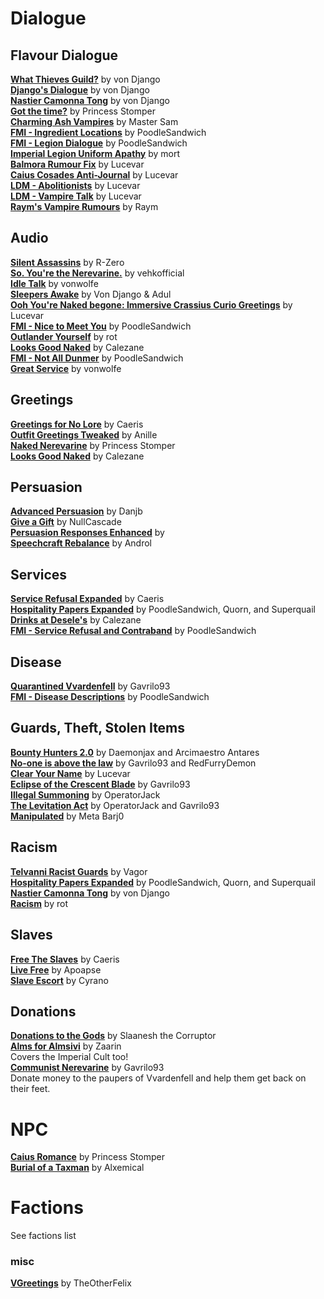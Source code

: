 # Dialogue

## Flavour Dialogue
[**What Thieves Guild?**](http://mw.modhistory.com/download-87-13858) by von Django  
[**Django's Dialogue**](https://www.nexusmods.com/morrowind/mods/47253) by von Django  
[**Nastier Camonna Tong**](https://www.nexusmods.com/morrowind/mods/22601) by von Django  
[**Got the time?**](http://mw.modhistory.com/download-87-7221) by Princess Stomper  
[**Charming Ash Vampires**](http://mw.modhistory.com/download-4-6217) by Master Sam  
[**FMI - Ingredient Locations**](https://www.nexusmods.com/morrowind/mods/47324) by PoodleSandwich  
[**FMI - Legion Dialogue**](https://www.nexusmods.com/morrowind/mods/47318) by PoodleSandwich  
[**Imperial Legion Uniform Apathy**](https://www.nexusmods.com/morrowind/mods/46024) by mort  
[**Balmora Rumour Fix**](https://www.nexusmods.com/morrowind/mods/47455) by Lucevar  
[**Caius Cosades Anti-Journal**](https://www.nexusmods.com/morrowind/mods/47224) by Lucevar  
[**LDM - Abolitionists**](https://www.nexusmods.com/morrowind/mods/47499) by Lucevar  
[**LDM - Vampire Talk**](https://www.nexusmods.com/morrowind/mods/47556) by Lucevar  
[**Raym's Vampire Rumours**](https://www.wolflore.net/viewtopic.php?f=108&t=2035) by Raym  

## Audio
[**Silent Assassins**](https://www.nexusmods.com/morrowind/mods/44371) by R-Zero  
[**So. You're the Nerevarine.**](https://www.nexusmods.com/morrowind/mods/46896) by vehkofficial  
[**Idle Talk**](https://www.nexusmods.com/morrowind/mods/46948) by vonwolfe  
[**Sleepers Awake**](https://www.nexusmods.com/morrowind/mods/37208) by Von Django & Adul  
[**Ooh You're Naked begone: Immersive Crassius Curio Greetings**](https://www.nexusmods.com/morrowind/mods/47284) by Lucevar  
[**FMI - Nice to Meet You**](https://www.nexusmods.com/morrowind/mods/47329) by PoodleSandwich  
[**Outlander Yourself**](https://www.nexusmods.com/morrowind/mods/45674) by rot  
[**Looks Good Naked**](https://calezane.home.xs4all.nl/mw/mwmods.htm) by Calezane  
[**FMI - Not All Dunmer**](https://www.nexusmods.com/morrowind/mods/47569) by PoodleSandwich  
[**Great Service**](https://www.nexusmods.com/morrowind/mods/47767) by vonwolfe 

## Greetings
[**Greetings for No Lore**](https://www.nexusmods.com/morrowind/mods/46063) by Caeris  
[**Outfit Greetings Tweaked**](https://www.nexusmods.com/morrowind/mods/46066) by Anille  
[**Naked Nerevarine**](http://mw.modhistory.com/download-21-7227) by Princess Stomper  
[**Looks Good Naked**](https://calezane.home.xs4all.nl/mw/mwmods.htm) by Calezane  

## Persuasion
[**Advanced Persuasion**](http://mw.modhistory.com/download-53-12143) by Danjb  
[**Give a Gift**](https://www.nexusmods.com/morrowind/mods/46661) by NullCascade  
[**Persuasion Responses Enhanced**](https://www.nexusmods.com/morrowind/mods/312) by  
[**Speechcraft Rebalance**](https://www.nexusmods.com/morrowind/mods/43113) by Androl  

## Services
[**Service Refusal Expanded**](https://www.nexusmods.com/morrowind/mods/45961) by Caeris  
[**Hospitality Papers Expanded**](https://www.nexusmods.com/morrowind/mods/46107) by PoodleSandwich, Quorn, and Superquail  
[**Drinks at Desele's**](https://calezane.home.xs4all.nl/mw/mwmods.htm) by Calezane  
[**FMI - Service Refusal and Contraband**](https://www.nexusmods.com/morrowind/mods/47456) by PoodleSandwich  

## Disease
[**Quarantined Vvardenfell**](https://www.nexusmods.com/morrowind/mods/47335) by Gavrilo93  
[**FMI - Disease Descriptions**](https://www.nexusmods.com/morrowind/mods/47331) by PoodleSandwich  

## Guards, Theft, Stolen Items
[**Bounty Hunters 2.0**](https://www.nexusmods.com/morrowind/mods/43789/) by Daemonjax and Arcimaestro Antares  
[**No-one is above the law**](https://www.nexusmods.com/morrowind/mods/46925/) by Gavrilo93 and RedFurryDemon  
[**Clear Your Name**](https://www.nexusmods.com/morrowind/mods/43786) by Lucevar  
[**Eclipse of the Crescent Blade**](https://www.nexusmods.com/morrowind/mods/47194) by Gavrilo93  
[**Illegal Summoning**](https://www.nexusmods.com/morrowind/mods/47105/) by OperatorJack  
[**The Levitation Act**](https://www.nexusmods.com/morrowind/mods/47345) by OperatorJack and Gavrilo93  
[**Manipulated**](https://www.nexusmods.com/morrowind/mods/47222) by Meta Barj0  

## Racism
[**Telvanni Racist Guards**](http://mw.modhistory.com/download-44-10731) by Vagor  
[**Hospitality Papers Expanded**](https://www.nexusmods.com/morrowind/mods/46107) by PoodleSandwich, Quorn, and Superquail  
[**Nastier Camonna Tong**](https://www.nexusmods.com/morrowind/mods/22601) by von Django  
[**Racism**](https://www.nexusmods.com/morrowind/mods/45674) by rot  

## Slaves
[**Free The Slaves**](https://www.nexusmods.com/morrowind/mods/45191) by Caeris  
[**Live Free**](https://www.nexusmods.com/morrowind/mods/43999) by Apoapse  
[**Slave Escort**](http://mw.modhistory.com/download-37-15579) by Cyrano  

## Donations
[**Donations to the Gods**](http://mw.modhistory.com/download-68-14336) by Slaanesh the Corruptor  
[**Alms for Almsivi**](https://www.nexusmods.com/morrowind/mods/43853) by Zaarin  
Covers the Imperial Cult too!  
[**Communist Nerevarine**](https://www.nexusmods.com/morrowind/mods/46979) by Gavrilo93  
Donate money to the paupers of Vvardenfell and help them get back on their feet. 

# NPC
[**Caius Romance**](http://mw.modhistory.com/download-90-7208) by Princess Stomper  
[**Burial of a Taxman**](https://www.nexusmods.com/morrowind/mods/43962) by Alxemical  

# Factions
See factions list 

### misc
[**VGreetings**](http://mw.modhistory.com/download-42-13335) by TheOtherFelix  

